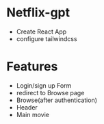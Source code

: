 # Netflix-gpt
 - Create React App
 - configure tailwindcss

 # Features
 - Login/sign up Form
 - redirect to Browse page
 - Browse(after authentication)
  - Header
   - Main movie


